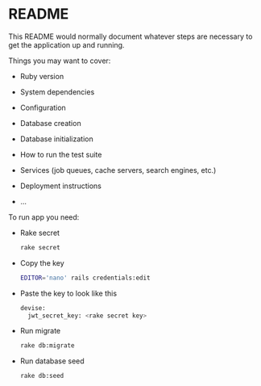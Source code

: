 # README

This README would normally document whatever steps are necessary to get the
application up and running.

Things you may want to cover:

* Ruby version

* System dependencies

* Configuration

* Database creation

* Database initialization

* How to run the test suite

* Services (job queues, cache servers, search engines, etc.)

* Deployment instructions

* ...

To run app you need:


* Rake secret
  ```sh
  rake secret
  ```
* Copy the key

  ```sh
  EDITOR='nano' rails credentials:edit
  ```
  
* Paste the key to look like this

  ```sh
  devise:
    jwt_secret_key: <rake secret key>
  ```
  
* Run migrate
  ```sh
  rake db:migrate
  ```


* Run database seed
  ```sh
  rake db:seed
  ```




  
